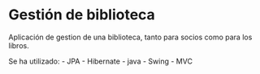 # Gestión de biblioteca

Aplicación de gestion de una biblioteca, tanto para socios como para los libros.

Se ha utilizado:
    - JPA
    - Hibernate
    - java
    - Swing
    - MVC
